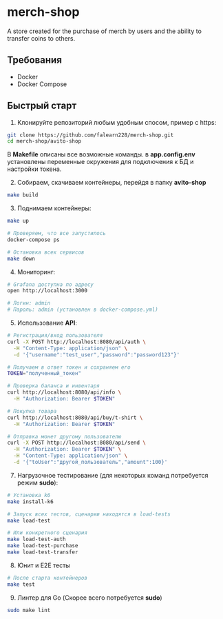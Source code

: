 # merch-shop
A store created for the purchase of merch by users and the ability to transfer coins to others.

## Требования
- Docker
- Docker Compose

## Быстрый старт

1. Клонируйте репозиторий любым удобным спосом, пример с https:
```bash
git clone https://github.com/falearn228/merch-shop.git
cd merch-shop/avito-shop
```

В **Makefile** описаны все возможные команды.
в **app.config.env** установлены переменные окружения для подключения к БД и настройки токена.

2. Собираем, скачиваем контейнеры, перейдя в папку **avito-shop**
```bash
make build
```

3. Поднимаем контейнеры:
```bash
make up

# Проверяем, что все запустилось
docker-compose ps

# Остановка всех сервисов
make down
```

4. Мониторинг:
```bash
# Grafana доступна по адресу
open http://localhost:3000

# Логин: admin
# Пароль: admin (установлен в docker-compose.yml)
```

5. Использование **API**:
```bash
# Регистрация/вход пользователя
curl -X POST http://localhost:8080/api/auth \
  -H "Content-Type: application/json" \
  -d '{"username":"test_user","password":"password123"}'

# Получаем в ответ токен и сохраняем его
TOKEN="полученный_токен"

# Проверка баланса и инвентаря
curl http://localhost:8080/api/info \
  -H "Authorization: Bearer $TOKEN"

# Покупка товара
curl http://localhost:8080/api/buy/t-shirt \
  -H "Authorization: Bearer $TOKEN"

# Отправка монет другому пользователю
curl -X POST http://localhost:8080/api/send \
  -H "Authorization: Bearer $TOKEN" \
  -H "Content-Type: application/json" \
  -d '{"toUser":"другой_пользователь","amount":100}'
```

7. Нагрузочное тестирование (для некоторых команд потребуется режим **sudo**):
```bash
# Установка k6
make install-k6

# Запуск всех тестов, сценарии находятся в load-tests
make load-test

# Или конкретного сценария
make load-test-auth
make load-test-purchase
make load-test-transfer
```

8. Юнит и E2E тесты
```bash
# После старта контейнеров 
make test
```

9. Линтер для Go (Скорее всего потребуется **sudo**)
```bash
sudo make lint
```